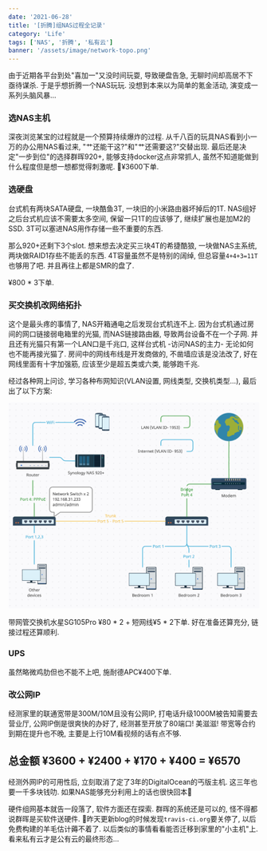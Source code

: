 ```yaml
---
date: '2021-06-28'
title: '[折腾]组NAS过程全记录'
category: 'Life'
tags: ['NAS', '折腾', '私有云']
banner: '/assets/image/network-topo.png'
---
```


由于近期各平台到处"喜加一"又没时间玩耍, 导致硬盘告急, 无聊时间却高居不下亟待谋杀. 于是乎想折腾一个NAS玩玩. 没想到本来以为简单的氪金活动, 演变成一系列头脑风暴...

### 选NAS主机

深夜浏览某宝的过程就是一个预算持续爆炸的过程. 从千八百的玩具NAS看到小一万的办公用NAS看过来, "艹还能干这?"和"艹还需要这?"交替出现. 最后还是决定"一步到位"的选择群晖920+, 能够支持docker这点非常抓人, 虽然不知道能做到什么程度但是想一想都觉得刺激呢. ¥3600下单.

### 选硬盘

台式机有两块SATA硬盘, 一块酷鱼3T, 一块旧的小米路由器坏掉后的1T. NAS组好之后台式机应该不需要太多空间, 保留一只1T的应该够了, 继续扩展也是加M2的SSD. 3T可以塞进NAS用作存储一些不重要的东西. 

那么920+还剩下3个slot. 想来想去决定买三块4T的希捷酷狼, 一块做NAS主系统, 两块做RAID1存些不能丢的东西. 4T容量虽然不是特别的阔绰, 但总容量`4+4+3=11T`也够用了吧. 并且再往上都是SMR的盘了. 

¥800 * 3下单.

### 买交换机改网络拓扑

这个是最头疼的事情了, NAS开箱通电之后发现台式机连不上. 因为台式机通过房间的网口链接弱电箱里的光猫, 而NAS链接路由器, 导致两台设备不在一个子网. 并且还有光猫只有第一个LAN口是千兆口, 这样台式机 -访问NAS的主力- 无论如何也不能再接光猫了. 房间中的网线布线是开发商做的, 不凿墙应该是没法改了, 好在网线里面有十字加强筋, 应该至少是超五类或六类, 能够跑千兆.

经过各种网上问诊, 学习各种布网知识(VLAN设置, 网线类型, 交换机类型...), 最后出了以下方案:

![topo](/assets/image/network-topo.png)

带网管交换机水星SG105Pro ¥80 * 2 + 短网线¥5 * 2下单. 好在准备还算充分, 链接过程还算顺利.

### UPS

虽然略微鸡肋但也不能不上吧, 施耐德APC¥400下单.

### 改公网IP

经测家里的联通宽带是300M/10M且没有公网IP, 打电话升级1000M被告知需要去营业厅, 公网IP倒是很爽快的办好了, 经测甚至开放了80端口! 美滋滋! 带宽等合约到期在提升也不晚, 主要是上行10M看视频的话有点不够.

## 总金额 ¥3600 + ¥2400 + ¥170 + ¥400 = ¥6570

经测外网IP的可用性后, 立刻取消了定了3年的DigitalOcean的丐版主机. 这三年也要一千多块钱叻. 如果NAS能够充分利用上的话也很快回本💪

硬件组网基本就告一段落了, 软件方面还在探索. 群晖的系统还是可以的, 怪不得都说群晖是买软件送硬件. 昨天更新blog的时候发现`travis-ci.org`要关停了, 以后免费构建的羊毛估计薅不着了. 以后类似的事情看看能否迁移到家里的"小主机"上. 看来私有云才是公有云的最终形态...